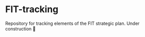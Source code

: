 # FIT-tracking
Repository for tracking elements of the FIT strategic plan.
Under construction :construction:
